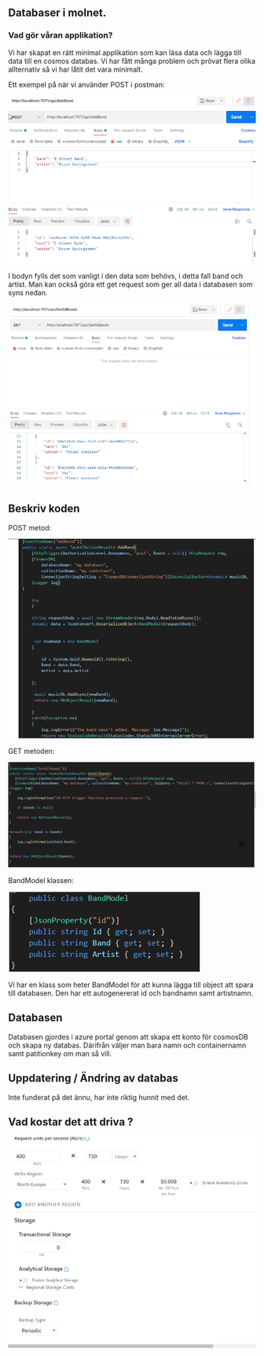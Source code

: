 ## Databaser i molnet.

### Vad gör våran applikation?
Vi har skapat en rätt minimal applikation som kan läsa data och lägga till data till en cosmos databas.
Vi har fått många problem och prövat flera olika allternativ så vi har låtit det vara minimalt.

Ett exempel på när vi använder POST i postman:

![image](/images/PostBody.PNG)

I bodyn fylls det som vanligt i den data som behövs, i detta fall band och artist.
Man kan också göra ett get request som ger all data i databasen som syns nedan.

![image](/images/BodyResult.PNG)

## Beskriv koden

POST metod:

![image](/images/kodexempel.PNG)

GET metoden:

![image](/images/kodexempelGET.PNG)

BandModel klassen:

![image](/images/BandModel.PNG)

Vi har en klass som heter BandModel för att kunna lägga till object att spara till databasen.
Den har ett autogenererat id och bandnamn samt artistnamn.

## Databasen

Databasen gjordes i azure portal genom att skapa ett konto för cosmosDB och skapa ny databas. 
Därifrån väljer man bara namn och containernamn samt patitionkey om man så vill.

## Uppdatering / Ändring av databas

Inte funderat på det ännu, har inte riktig hunnit med det.

## Vad kostar det att driva ?

![image](/images/pris.PNG)
